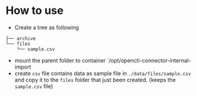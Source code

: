 # How to use
- Create a tree as following
```
├── archive
└── files
    └── sample.csv
```
- mount the parent folder to container `/opt/opencti-connector-internal-import
- create `csv` file contains data as sample file in `./data/files/sample.csv` and copy it to the `files` folder that just been created. (keeps the `sample.csv` file)
